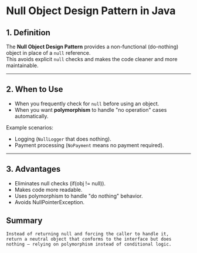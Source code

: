 # Null Object Design Pattern in Java

## 1. Definition
The **Null Object Design Pattern** provides a non-functional (do-nothing) object in place of a `null` reference.  
This avoids explicit `null` checks and makes the code cleaner and more maintainable.

---

## 2. When to Use
- When you frequently check for `null` before using an object.
- When you want **polymorphism** to handle "no operation" cases automatically.

Example scenarios:
- Logging (`NullLogger` that does nothing).
- Payment processing (`NoPayment` means no payment required).

---

## 3. Advantages

- Eliminates null checks (if(obj != null)).
- Makes code more readable.
- Uses polymorphism to handle "do nothing" behavior.
- Avoids NullPointerException.

## Summary

```
Instead of returning null and forcing the caller to handle it, 
return a neutral object that conforms to the interface but does nothing — relying on polymorphism instead of conditional logic.
```